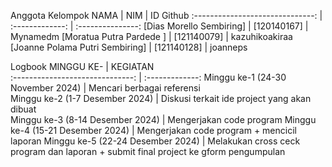 Anggota Kelompok
NAMA                             | NIM             | ID Github
:------------------------------: | :-------------: | :---------------:
[Dias Morello Sembiring]         | [120140167]     | Mynamedm
[Moratua Putra Pardede ]         | [121140079]     | kazuhikoakiraa
[Joanne Polama Putri Sembiring]  | [121140128]     | joanneps


Logbook
MINGGU KE-                         | KEGIATAN            
:------------------------------:   | :-------------: 
Minggu ke-1 (24-30 November 2024)  | Mencari berbagai referensi   
Minggu ke-2 (1-7 Desember 2024)    | Diskusi terkait ide project yang akan dibuat   
Minggu ke-3 (8-14 Desember 2024)   | Mengerjakan code program 
Minggu ke-4 (15-21 Desember 2024)  | Mengerjakan code program + mencicil laporan
Minggu ke-5 (22-24 Desember 2024)  | Melakukan cross ceck program dan laporan + submit final project ke gform pengumpulan
